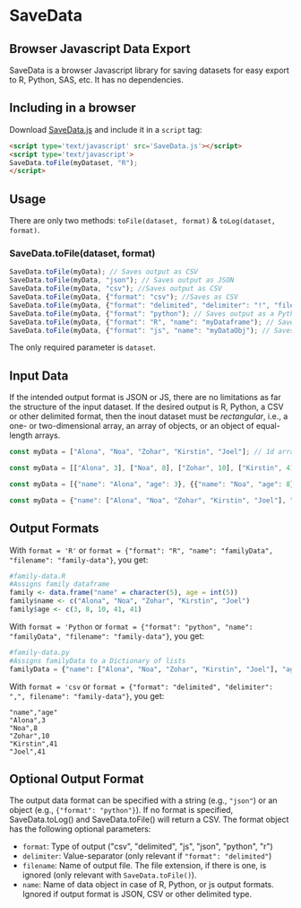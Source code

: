 # SaveData

## Browser Javascript Data Export

SaveData is a browser Javascript library for saving datasets for easy export to R, Python, SAS, etc. It has no dependencies.

## Including in a browser

Download [SaveData.js](https://github.com/MatthewYurdin/SaveData/edit/master/SaveData.js) and include it in a `script` tag:

```html
<script type='text/javascript' src='SaveData.js'></script>
<script type='text/javascript'>
SaveData.toFile(myDataset, "R");
</script>
```

## Usage

There are only two methods: `toFile(dataset, format)` & `toLog(dataset, format)`.

### SaveData.toFile(dataset, format)
```js
SaveData.toFile(myData); // Saves output as CSV
SaveData.toFile(myData, "json"); // Saves output as JSON
SaveData.toFile(myData, "csv"); //Saves output as CSV
SaveData.toFile(myData, {"format": "csv"); //Saves as CSV
SaveData.toFile(myData, {"format": "delimited", "delimiter": "!", "filename": "my-family-data"); // Saves output as "my-family-data.txt" using "!" to separate values
SaveData.toFile(myData, {"format": "python"); // Saves output as a Python script
SaveData.toFile(myData, {"format": "R", "name": "myDataframe"); // Saves output as an R script creating a dataframe named "myDataframe"
SaveData.toFile(myData, {"format": "js", "name": "myDataObj"); // Saves output as a js script creating an object called "myDataObj"
```
The only required parameter is `dataset`.

## Input Data

If the intended output format is JSON or JS, there are no limitations as far the structure of the input dataset. If the desired output is R, Python, a CSV or other delimited format, then the inout dataset must be *rectangular*, i.e., a one- or two-dimensional array, an array of objects, or an object of equal-length arrays.

```js
const myData = ["Alona", "Noa", "Zohar", "Kirstin", "Joel"]; // 1d array

const myData = [["Alona", 3], ["Noa", 8], ["Zohar", 10], ["Kirstin", 41], ["Joel", 41]]; // 2d array

const myData = [{"name": "Alona", "age": 3}, {{"name": "Noa", "age": 8}, {{"name": "Zohar", "age": 10}, {{"name": "Kirstin", "age": 41}, {{"name": "Joel", "age": 41}]; // array of objects with common properties

const myData = {"name": ["Alona", "Noa", "Zohar", "Kirstin", "Joel"], "age": [3, 8, 10, 41, 41]}; \\ object of equal-length arrays
```

## Output Formats

With `format = 'R'` or `format = {"format": "R", "name": "familyData", "filename": "family-data"}`, you get:

```r
#family-data.R
#Assigns family dataframe 
family <- data.frame("name" = character(5), age = int(5))
family$name <- c("Alona", "Noa", "Zohar", "Kirstin", "Joel")
family$age <- c(3, 8, 10, 41, 41)
```

With `format = 'Python` or `format = {"format": "python", "name": "familyData", "filename": "family-data"}`, you get:

```python
#family-data.py
#Assigns familyData to a Dictionary of lists
familyData = {"name": ["Alona", "Noa", "Zohar", "Kirstin", "Joel"], "age": [3, 8, 10, 41, 41]}
```

With `format = 'csv` or `format = {"format": "delimited", "delimiter": ",", filename": "family-data"}`, you get:

```
"name","age"
"Alona",3
"Noa",8
"Zohar",10
"Kirstin",41
"Joel",41
```

## Optional Output Format

The output data format can be specified with a string (e.g., `"json"`) or an object (e.g., `{"format": "python"}`). If no format is specified, SaveData.toLog() and SaveData.toFile() will return a CSV. The format object has the following optional parameters:

 - `format`: Type of output ("csv", "delimited", "js", "json", "python", "r")
 - `delimiter`: Value-separator (only relevant if `"format": "delimited"`)
 - `filename`: Name of output file. The file extension, if there is one, is ignored (only relevant with `SaveData.toFile()`).
 - `name`: Name of data object in case of R, Python, or js output formats. Ignored if output format is JSON, CSV or other delimited type.

